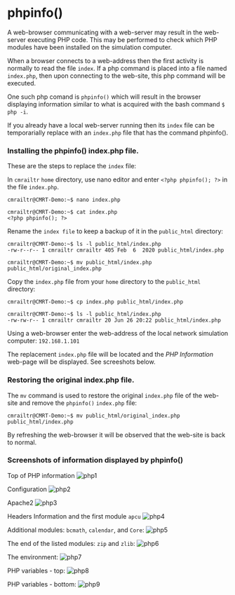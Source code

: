 # phpinfo()

A web-browser communicating with a web-server may result in the web-server executing PHP code. This may be performed to check which PHP modules have been installed on the simulation computer.

When a browser connects to a web-address then the first activity is normally to read the file `index`. If a php command is placed into a file named `index.php`, then upon connecting to the web-site, this php command will be executed.

One such php comand is `phpinfo()` which will result in the browser displaying information similar to what is acquired with the bash command `$ php -i`.

If you already have a local web-server running then its `index` file can be temporarially replace with an `index.php` file that has the command phpinfo().

### Installing the phpinfo() index.php file.

These are the steps to replace the `index` file:

In `cmrailtr` `home` directory, use nano editor and enter `<?php phpinfo(); ?>` in the file `index.php`.
```
cmrailtr@CMRT-Demo:~$ nano index.php

cmrailtr@CMRT-Demo:~$ cat index.php
<?php phpinfo(); ?>
```
Rename the `index file` to keep a backup of it in the `public_html` directory:
```
cmrailtr@CMRT-Demo:~$ ls -l public_html/index.php
-rw-r--r-- 1 cmrailtr cmrailtr 405 Feb  6  2020 public_html/index.php

cmrailtr@CMRT-Demo:~$ mv public_html/index.php public_html/original_index.php
```
Copy the `index.php` file from your `home` directory to the `public_html` directory:
```
cmrailtr@CMRT-Demo:~$ cp index.php public_html/index.php

cmrailtr@CMRT-Demo:~$ ls -l public_html/index.php
-rw-rw-r-- 1 cmrailtr cmrailtr 20 Jun 26 20:22 public_html/index.php
```
Using a web-browser enter the web-address of the local network simulation computer: `192.168.1.101`

The replacement `index.php` file will be located and the *PHP Information* web-page will be displayed. See screeshots below.

### Restoring the original index.php file.

The `mv` command is used to restore the original `index.php` file of the web-site and remove the `phpinfo()` `index.php` file:
```
cmrailtr@CMRT-Demo:~$ mv public_html/original_index.php public_html/index.php
```
By refreshing the web-browser it will be observed that the web-site is back to normal.

### Screenshots of information displayed by phpinfo()
Top of PHP information
![php1](images/phpinfo/1.png)

Configuration
![php2](images/phpinfo/2.png)

Apache2
![php3](images/phpinfo/3.png)

Headers Information and the first module `apcu`
![php4](images/phpinfo/4.png)

Additional modules: `bcmath`, `calendar`, and `Core`:
![php5](images/phpinfo/5.png)

The end of the listed modules: `zip` and `zlib`:
![php6](images/phpinfo/6.png)

The environment:
![php7](images/phpinfo/7.png)

PHP variables - top:
![php8](images/phpinfo/8.png)

PHP variables - bottom:
![php9](images/phpinfo/9.png)



 
